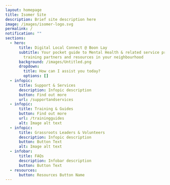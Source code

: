 ```yaml
---
layout: homepage
title: Isomer Site
description: Brief site description here
image: /images/isomer-logo.svg
permalink: /
notification: ""
sections:
  - hero:
      title: Digital Local Connect @ Boon Lay
      subtitle: Your pocket guide to Mental Health & related service providers,
        training partners and resources in your neighbourhood
      background: /images/Untitled.png
      dropdown:
        title: How can I assist you today?
        options: []
  - infopic:
      title: Support & Services
      description: Infopic description
      button: Find out more
      url: /supportandservices
  - infopic:
      title: Training & Guides
      button: Find out more
      url: /trainingguides
      alt: Image alt text
  - infopic:
      title: Grassroots Leaders & Volunteers
      description: Infopic description
      button: Button Text
      alt: Image alt text
  - infobar:
      title: FAQs
      description: Infobar description
      button: Button Text
  - resources:
      button: Resources Button Name
---
```

